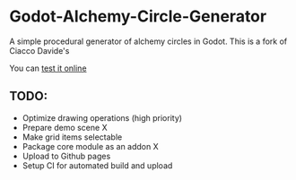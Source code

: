 # Godot-Alchemy-Circle-Generator
A simple procedural generator of alchemy circles in Godot.
This is a fork of Ciacco Davide's 

You can [test it online](http://ciaccodavi.de/qbdp/acg/)

TODO:
------
- Optimize drawing operations (high priority)
- Prepare demo scene X
- Make grid items selectable
- Package core module as an addon X
- Upload to Github pages
- Setup CI for automated build and upload
